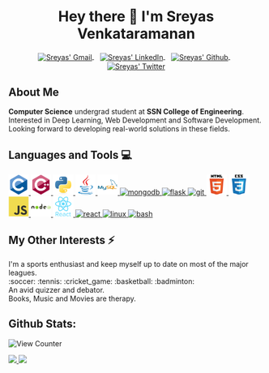 <h1 align="center"> Hey there 👋 I'm Sreyas Venkataramanan </h1>

<p align = "center">
 <a href="mailto:sreyasv13@gmail.com">
  <img align="center" alt="Sreyas' Gmail" width="30px" src="https://www.vectorlogo.zone/logos/gmail/gmail-icon.svg" />
</a>&nbsp;&nbsp;
<a href="https://www.linkedin.com/in/sreyas-venkataramanan/">
  <img align="center" alt="Sreyas' LinkedIn" width="30px" src="https://www.vectorlogo.zone/logos/linkedin/linkedin-icon.svg" />
</a>&nbsp;&nbsp;
<a href="https://github.com/imsreyas7">
  <img align="center" alt="Sreyas' Github" width="30px" src="https://cdn.jsdelivr.net/npm/simple-icons@v3/icons/github.svg" />
</a>&nbsp;&nbsp;
<a href="https://twitter.com/imsreyas_7">
  <img align="center" alt="Sreyas' Twitter" width="30px" src="https://www.vectorlogo.zone/logos/twitter/twitter-official.svg" />
</a>
</p>


## About Me 

<strong>Computer Science</strong> undergrad student at <strong>SSN College of Engineering</strong>. <br>
Interested in Deep Learning, Web Development and Software Development. <br>
Looking forward to  developing real-world solutions in these fields. <br>

## Languages and Tools :computer:

<p>
<a href="https://www.cprogramming.com/" target="_blank"> <img src="https://raw.githubusercontent.com/devicons/devicon/master/icons/c/c-original.svg" alt="c" width="40" height="40"/> </a> 
<a href="https://www.w3schools.com/cpp/" target="_blank"> <img src="https://raw.githubusercontent.com/devicons/devicon/master/icons/cplusplus/cplusplus-original.svg" alt="cplusplus" width="40" height="40"/> </a>
<a href="https://www.python.org" target="_blank"> <img src="https://raw.githubusercontent.com/devicons/devicon/master/icons/python/python-original.svg" alt="python" width="40" height="40"/> </a> 
  <a href="https://www.java.com" target="_blank"> <img src="https://raw.githubusercontent.com/devicons/devicon/master/icons/java/java-original.svg" alt="java" width="40" height="40"/> </a> 
  <a href="https://www.mysql.com/" target="_blank"> <img src="https://raw.githubusercontent.com/devicons/devicon/master/icons/mysql/mysql-original-wordmark.svg" alt="mysql" width="40" height="40"/> </a> 
  <a href="https://www.mongodb.com/3" target="_blank"> <img src="https://www.vectorlogo.zone/logos/mongodb/mongodb-icon.svg" alt="mongodb" width="40" height="40"/> </a> 
   <a href="https://flask.palletsprojects.com/en/2.0.x/" target="_blank"> <img src="https://www.vectorlogo.zone/logos/pocoo_flask/pocoo_flask-ar21.svg" alt="flask" width="40" height="40"/> </a> 
  <a href="https://git-scm.com/" target="_blank"> <img src="https://www.vectorlogo.zone/logos/git-scm/git-scm-icon.svg" alt="git" width="40" height="40"/> </a> 
 <a href="https://www.w3.org/html/" target="_blank"> <img src="https://raw.githubusercontent.com/devicons/devicon/master/icons/html5/html5-original-wordmark.svg" alt="html5" width="40" height="40"/> </a> 
  <a href="https://www.w3schools.com/css/" target="_blank"> <img src="https://raw.githubusercontent.com/devicons/devicon/master/icons/css3/css3-original-wordmark.svg" alt="css3" width="40" height="40"/> </a> 
<a href="https://developer.mozilla.org/en-US/docs/Web/JavaScript" target="_blank"> <img src="https://raw.githubusercontent.com/devicons/devicon/master/icons/javascript/javascript-original.svg" alt="javascript" width="40" height="40"/> </a>  
  <a href="https://nodejs.org" target="_blank"> <img src="https://raw.githubusercontent.com/devicons/devicon/master/icons/nodejs/nodejs-original-wordmark.svg" alt="nodejs" width="40" height="40"/> </a> 
  <a href="https://reactjs.org/" target="_blank"> <img src="https://raw.githubusercontent.com/devicons/devicon/master/icons/react/react-original-wordmark.svg" alt="react" width="40" height="40"/> </a> 
 <a href="https://angular.io/" target="_blank"> <img src="https://www.vectorlogo.zone/logos/angular/angular-icon.svg" alt="react" width="40" height="40"/> </a> 
 <a href="https://www.amp.dev/" target="_blank"> <img src="https://www.vectorlogo.zone/logos/ampproject/ampproject-icon.svg" alt="linux" width="40" height="40"/> </a> 
  <a href="https://www.gnu.org/software/bash/" target="_blank"> <img src="https://www.vectorlogo.zone/logos/gnu_bash/gnu_bash-icon.svg" alt="bash" width="40" height="40"/> </a> 
</p>

## My Other Interests ⚡ 
<p>
   I'm a sports enthusiast and keep myself up to date on most of the major leagues. <br>
   :soccer: :tennis: :cricket_game: :basketball: :badminton:  <br>
   An avid quizzer and debator. <br>
   Books, Music and Movies are therapy.
 </p>

## Github Stats:
![View Counter](https://komarev.com/ghpvc/?username=imsreyas7&color=blue)&nbsp;

<a href="https://github.com/imsreyas7">
      <img height="180em" src="https://github-readme-stats-eight-theta.vercel.app/api?username=nive927&show_icons=true&theme=tokyonight&include_all_commits=true&count_private=true"/>
      <img height="180em" src="https://github-readme-stats-eight-theta.vercel.app/api/top-langs/?username=nive927&layout=compact&langs_count=8&theme=tokyonight"/>
    </a>

   
   

